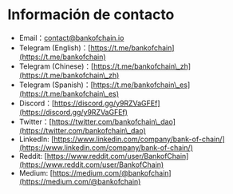 # Información de contacto

* Email：[contact@bankofchain.io](mailto:contact@bankofchain.io)
* Telegram (English)：[https://t.me/bankofchain](https://t.me/bankofchain)
* Telegram (Chinese)：[https://t.me/bankofchain\_zh](https://t.me/bankofchain\_zh)
* Telegram (Spanish)：[https://t.me/bankofchain\_es](https://t.me/bankofchain\_es)
* Discord：[https://discord.gg/y9RZVaGFEf](https://discord.gg/y9RZVaGFEf)
* Twitter：[https://twitter.com/bankofchain\_dao](https://twitter.com/bankofchain\_dao)
* LinkedIn: [https://www.linkedin.com/company/bank-of-chain/](https://www.linkedin.com/company/bank-of-chain/)
* Reddit: [https://www.reddit.com/user/BankofChain](https://www.reddit.com/user/BankofChain)
* Medium: [https://medium.com/@bankofchain](https://medium.com/@bankofchain)
